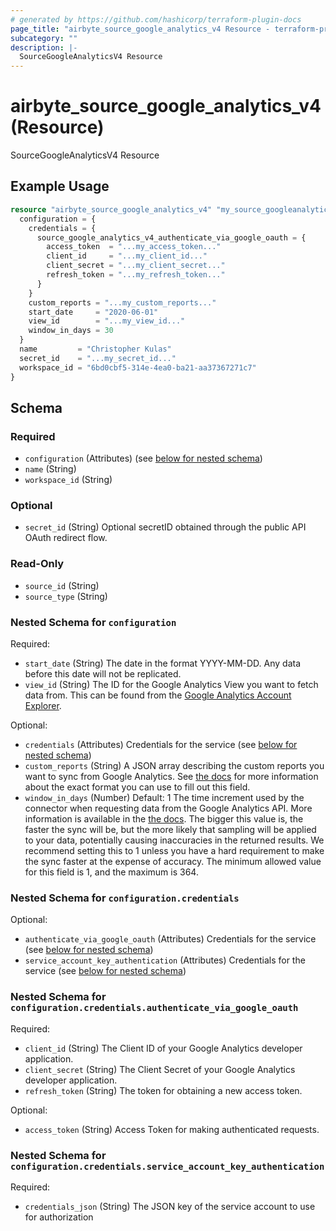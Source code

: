 ```yaml
---
# generated by https://github.com/hashicorp/terraform-plugin-docs
page_title: "airbyte_source_google_analytics_v4 Resource - terraform-provider-airbyte"
subcategory: ""
description: |-
  SourceGoogleAnalyticsV4 Resource
---
```


# airbyte_source_google_analytics_v4 (Resource)

SourceGoogleAnalyticsV4 Resource

## Example Usage

```terraform
resource "airbyte_source_google_analytics_v4" "my_source_googleanalyticsv4" {
  configuration = {
    credentials = {
      source_google_analytics_v4_authenticate_via_google_oauth = {
        access_token  = "...my_access_token..."
        client_id     = "...my_client_id..."
        client_secret = "...my_client_secret..."
        refresh_token = "...my_refresh_token..."
      }
    }
    custom_reports = "...my_custom_reports..."
    start_date     = "2020-06-01"
    view_id        = "...my_view_id..."
    window_in_days = 30
  }
  name         = "Christopher Kulas"
  secret_id    = "...my_secret_id..."
  workspace_id = "6bd0cbf5-314e-4ea0-ba21-aa37367271c7"
}
```

<!-- schema generated by tfplugindocs -->
## Schema

### Required

- `configuration` (Attributes) (see [below for nested schema](#nestedatt--configuration))
- `name` (String)
- `workspace_id` (String)

### Optional

- `secret_id` (String) Optional secretID obtained through the public API OAuth redirect flow.

### Read-Only

- `source_id` (String)
- `source_type` (String)

<a id="nestedatt--configuration"></a>
### Nested Schema for `configuration`

Required:

- `start_date` (String) The date in the format YYYY-MM-DD. Any data before this date will not be replicated.
- `view_id` (String) The ID for the Google Analytics View you want to fetch data from. This can be found from the <a href="https://ga-dev-tools.appspot.com/account-explorer/">Google Analytics Account Explorer</a>.

Optional:

- `credentials` (Attributes) Credentials for the service (see [below for nested schema](#nestedatt--configuration--credentials))
- `custom_reports` (String) A JSON array describing the custom reports you want to sync from Google Analytics. See <a href="https://docs.airbyte.com/integrations/sources/google-analytics-v4#data-processing-latency">the docs</a> for more information about the exact format you can use to fill out this field.
- `window_in_days` (Number) Default: 1
The time increment used by the connector when requesting data from the Google Analytics API. More information is available in the <a href="https://docs.airbyte.com/integrations/sources/google-analytics-v4/#sampling-in-reports">the docs</a>. The bigger this value is, the faster the sync will be, but the more likely that sampling will be applied to your data, potentially causing inaccuracies in the returned results. We recommend setting this to 1 unless you have a hard requirement to make the sync faster at the expense of accuracy. The minimum allowed value for this field is 1, and the maximum is 364.

<a id="nestedatt--configuration--credentials"></a>
### Nested Schema for `configuration.credentials`

Optional:

- `authenticate_via_google_oauth` (Attributes) Credentials for the service (see [below for nested schema](#nestedatt--configuration--credentials--authenticate_via_google_oauth))
- `service_account_key_authentication` (Attributes) Credentials for the service (see [below for nested schema](#nestedatt--configuration--credentials--service_account_key_authentication))

<a id="nestedatt--configuration--credentials--authenticate_via_google_oauth"></a>
### Nested Schema for `configuration.credentials.authenticate_via_google_oauth`

Required:

- `client_id` (String) The Client ID of your Google Analytics developer application.
- `client_secret` (String) The Client Secret of your Google Analytics developer application.
- `refresh_token` (String) The token for obtaining a new access token.

Optional:

- `access_token` (String) Access Token for making authenticated requests.


<a id="nestedatt--configuration--credentials--service_account_key_authentication"></a>
### Nested Schema for `configuration.credentials.service_account_key_authentication`

Required:

- `credentials_json` (String) The JSON key of the service account to use for authorization


